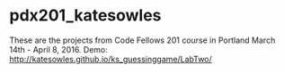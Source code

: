 # pdx201_katesowles
These are the projects from Code Fellows 201 course in Portland March 14th - April 8, 2016.
Demo: http://katesowles.github.io/ks_guessinggame/LabTwo/

